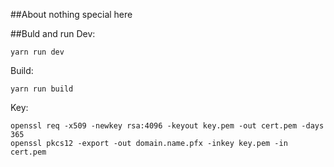 ##About
nothing special here

##Buld and run
Dev:
```
yarn run dev
```

Build:
```
yarn run build
```

Key:
```
openssl req -x509 -newkey rsa:4096 -keyout key.pem -out cert.pem -days 365
openssl pkcs12 -export -out domain.name.pfx -inkey key.pem -in cert.pem
```